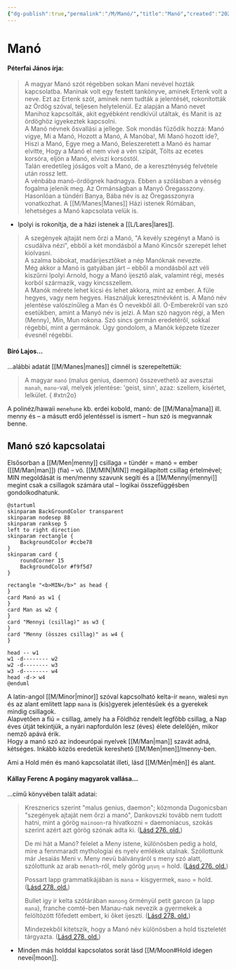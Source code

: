 ```yaml
---
{"dg-publish":true,"permalink":"/M/Manó/","title":"Manó","created":"2024-11-23T05:21","updated":"2024-11-23T05:21"}
---
```



# Manó

#### Péterfai János írja:

> A magyar Manó szót régebben sokan Mani nevével hozták kapcsolatba. Maninak volt egy festett tankönyve, aminek Ertenk volt a neve. Ezt az Ertenk szót, aminek nem tudták a jelentését, rokonították az Ördög szóval, teljesen helytelenül. Ez alapján a Manó nevet Manihoz kapcsolták, akit egyébként rendkívül utáltak, és Manit is az ördöghöz igyekeztek kapcsolni.  
> A Manó névnek ősvallási a jellege. Sok mondás fűződik hozzá: Manó vigye, Mi a Manó, Hozott a Manó, A Manóba!, Mi Manó hozott ide?, Hiszi a Manó, Egye meg a Manó, Beleszeretett a Manó és hamar elvitte, Hogy a Manó el nem vivé a vén szipát, Tölts az ecetes korsóra, eljön a Manó, elviszi korsóstól.  
> Talán eredetileg jóságos volt a Manó, de a kereszténység felvétele után rossz lett.  
> A vénbába manó-ördögnek hadnagya. Ebben a szólásban a vénség fogalma jelenik meg. Az Ormánságban a Manyó Öregasszony. Hasonlóan a tündéri Banya, Bába név is az Öregasszonyra vonatkozhat. A [[M/Manes\|Manes]] Házi istenek Rómában, lehetséges a Manó kapcsolata velük is.  
- Ipolyi is rokonítja, de a házi istenek a [[L/Lares\|lares]].

> A szegények ajtaját nem őrzi a Manó, "A kevély szegényt a Manó is csudálva nézi", ebből a két mondásból a Manó Kincsőr szerepét lehet kiolvasni.  
> A szalma bábokat, madárijesztőket a nép Manóknak nevezte.  
> Még akkor a Manó is gatyában járt – ebből a mondásból azt véli kiszűrni Ipolyi Arnold, hogy a Manó ijesztő alak, valamint régi, mesés korból származik, vagy kincsszellem.  
> A Manók mérete lehet kicsi és lehet akkora, mint az ember. A füle hegyes, vagy nem hegyes. Használjuk keresztnévként is. A Manó név jelentése valószínűleg a Man és Ó nevekből áll. Ó-Emberekről van szó esetükben, amint a Manyó név is jelzi. A Man szó nagyon régi, a Men (Menny), Min, Mun rokona. Szó sincs germán eredetéről, sokkal régebbi, mint a germánok. Úgy gondolom, a Manók képzete tízezer évesnél régebbi.  

#### Bíró Lajos...

...alábbi adatát [[M/Manes\|manes]] címnél is szerepeltettük:  
> A magyar `manó` (malus genius, daemon) összevethető az avesztai `manah`, `mano`-val, melyek jelentése: 'geist, sinn', azaz: szellem, kísértet, Ielkület.
{ #xtn2o}


A polinéz/hawaii `menehune` kb. erdei kobold, manó: de [[M/Mana\|mana]] ill. menny és – a másutt erdő jelentéssel is ismert – hun szó is megvannak benne.  

## Manó szó kapcsolatai

Elsősorban a [[M/Men\|menny]] csillaga = tündér = manó = ember ([[M/Man\|man]]) (fia) – vö. [[M/MIN\|MIN]] megállapított csillag értelmével; MIN megoldását is men/menny szavunk segíti és a [[M/Mennyi\|mennyi]] megint csak a csillagok számára utal – logikai összefüggésben gondolkodhatunk.  
```plantuml-svg
@startuml
skinparam BackGroundColor transparent
skinparam nodesep 88
skinparam ranksep 5
left to right direction
skinparam rectangle {
    BackgroundColor #ccbe78
}
skinparam card {
    roundCorner 15
    BackgroundColor #f9f5d7
}

rectangle "<b>MIN</b>" as head {
}
card Manó as w1 {
}
card Man as w2 {
}
card "Mennyi (csillag)" as w3 {
}
card "Menny (összes csillag)" as w4 {
}

head -- w1
w1 -d-------- w2
w2 -d-------- w3
w3 -d-------- w4
head -d-> w4
@enduml
```

A latin-angol [[M/Minor\|minor]] szóval kapcsolható kelta-ír `meann`, walesi `myn` és az alant említett lapp `mana` is (kis)gyerek jelentésűek és a gyerekek mindig csillagok.  
Alapvetően a fiú = csillag, amely ha a Földhöz rendelt legfőbb csillag, a Nap éves útját tekintjük, a nyári napfordulón lesz (éves) élete delelőjén, mikor nemző apává érik.  
Hogy a manó szó az indoeurópai nyelvek [[M/Man\|man]] szavát adná, kétséges. Inkább közös eredetük kereshető [[M/Men\|men]]/menny-ben.  

Ami a Hold mén és manó kapcsolatát illeti, lásd [[M/Mén\|mén]] és alant.  

#### Kállay Ferenc A pogány magyarok vallása...

...című könyvében talált adatai:
> Kresznerics szerint "malus genius, daemon"; közmonda Dugonicsban "szegények ajtaját nem őrzi a manó", Dankovszki tovább nem tudott hatni, mint a görög `mainoon`-ra hivatkozni = daemoniacus, szokás szerint azért azt görög szónak adta ki. ([Lásd 276. old.](zotero://open-pdf/library/items/DFI47XPY?page=276&annotation=IGLSGKC6))  
> 
> De mi hát a Manó? felelet a Meny istene, különösben pedig a hold, mire a fennmaradt mythologiai és nyelv emlékek utalnak. Szóllottunk már Jesaiás Meni v. Meny nevü bálványáról s meny szó alatt, szólottunk az arab `menath`-ról, mely görög `μηνη` = hold. ([Lásd 276. old.](zotero://open-pdf/library/items/DFI47XPY?page=276&annotation=J3K2X2N8))  
> 
> Possart lapp grammatikájában is `mana` = kisgyermek, `mano` = hold. ([Lásd 278. old.](zotero://open-pdf/library/items/DFI47XPY?page=278&annotation=G9MKGJMP))
> 
> Bullet igy ir kelta szótárában `manong` örményül petit garcon (a lapp `mana`), franche comté-ben Manau-nak nevezik a gyermekek a felöltözött főfedett embert, ki őket ijeszti. ([Lásd 278. old.](zotero://open-pdf/library/items/DFI47XPY?page=278&annotation=6CPA2NWC))  
> 
> Mindezekből kitetszik, hogy a Manó név különösben a hold tiszteletét tárgyazta. ([Lásd 278. old.](zotero://open-pdf/library/items/DFI47XPY?page=278&annotation=33TJB374))  
- Minden más holddal kapcsolatos sorát lásd [[M/Moon#Hold idegen nevei\|moon]].